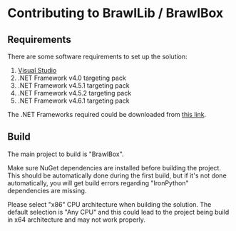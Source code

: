 # Contributing to BrawlLib / BrawlBox

## Requirements

There are some software requirements to set up the solution:

1. [Visual Studio](https://visualstudio.microsoft.com/vs/)
2. .NET Framework v4.0 targeting pack
3. .NET Framework v4.5.1 targeting pack
4. .NET Framework v4.5.2 targeting pack
5. .NET Framework v4.6.1 targeting pack

The .NET Frameworks required could be downloaded from [this link](https://dotnet.microsoft.com/download/visual-studio-sdks).

## Build

The main project to build is "BrawlBox".

Make sure NuGet dependencies are installed before building the project. This should be automatically done during the first build, but if it's not done automatically, you will get build errors regarding "IronPython" dependencies are missing.

Please select "x86" CPU architecture when building the solution. The default selection is "Any CPU" and this could lead to the project being build in x64 architecture and may not work properly.
